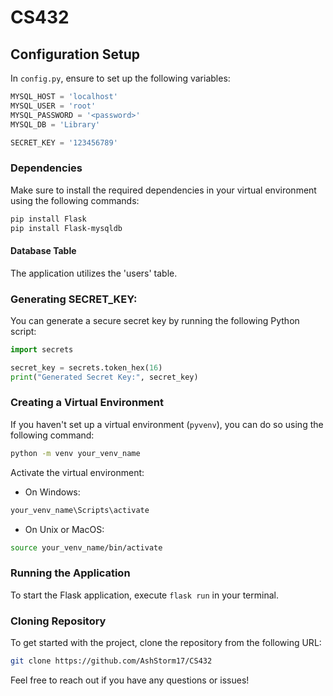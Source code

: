 # CS432

## Configuration Setup
In `config.py`, ensure to set up the following variables:

```python
MYSQL_HOST = 'localhost'
MYSQL_USER = 'root'
MYSQL_PASSWORD = '<password>'
MYSQL_DB = 'Library'

SECRET_KEY = '123456789'
```

### Dependencies
Make sure to install the required dependencies in your virtual environment using the following commands:

```bash
pip install Flask
pip install Flask-mysqldb
```

#### Database Table
The application utilizes the 'users' table.

### Generating SECRET_KEY:
You can generate a secure secret key by running the following Python script:

```python
import secrets

secret_key = secrets.token_hex(16)
print("Generated Secret Key:", secret_key)
```

### Creating a Virtual Environment
If you haven't set up a virtual environment (`pyvenv`), you can do so using the following command:

```bash
python -m venv your_venv_name
```

Activate the virtual environment:

- On Windows:
```bash
your_venv_name\Scripts\activate
```
- On Unix or MacOS:
```bash
source your_venv_name/bin/activate
```

### Running the Application
To start the Flask application, execute `flask run` in your terminal.

### Cloning Repository
To get started with the project, clone the repository from the following URL:

```bash
git clone https://github.com/AshStorm17/CS432
```

Feel free to reach out if you have any questions or issues!
